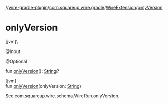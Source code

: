 //[wire-gradle-plugin](../../../index.md)/[com.squareup.wire.gradle](../index.md)/[WireExtension](index.md)/[onlyVersion](only-version.md)

# onlyVersion

[jvm]\

@Input

@Optional

fun [onlyVersion](only-version.md)(): [String](https://kotlinlang.org/api/latest/jvm/stdlib/kotlin/-string/index.html)?

[jvm]\
fun [onlyVersion](only-version.md)(onlyVersion: [String](https://kotlinlang.org/api/latest/jvm/stdlib/kotlin/-string/index.html))

See com.squareup.wire.schema.WireRun.onlyVersion.
